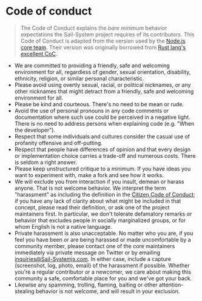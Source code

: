 # Code of conduct

> The Code of Conduct explains the *bare minimum* behavior expectations the Sail-System project requires of its contributors.  This Code of Conduct is adapted from the version used by the [Node.js core team](https://github.com/nodejs/node/blob/master/CODE_OF_CONDUCT.md).  Their version was originally borrowed from [Rust lang's excellent CoC](http://www.rust-lang.org/conduct.html).

- We are committed to providing a friendly, safe and welcoming environment for all, regardless of gender, sexual orientation, disability, ethnicity, religion, or similar personal characteristic.
- Please avoid using overtly sexual, racial, or political nicknames, or any other nicknames that might detract from a friendly, safe and welcoming environment for all.
- Please be kind and courteous. There's no need to be mean or rude.
- Avoid the use of personal pronouns in any code comments or documentation where such use could be perceived in a negative light. There is no need to address persons when explaining code (e.g. "When the developer").
- Respect that some individuals and cultures consider the casual use of profanity offensive and off-putting.
- Respect that people have differences of opinion and that every design or implementation choice carries a trade-off and numerous costs. There is seldom a right answer.
- Please keep unstructured critique to a minimum. If you have ideas you want to experiment with, make a fork and see how it works.
- We will exclude you from interaction if you insult, demean or harass
  anyone. That is not welcome behavior. We interpret the term
  "harassment" as including the definition in the [Citizen Code of
  Conduct](http://citizencodeofconduct.org/); if you have any lack of
  clarity about what might be included in that concept, please read
  their definition, or ask one of the project maintainers first.
  In particular, we don't tolerate defamatory remarks or behavior that
  excludes people in socially marginalized groups, or for whom English
  is not a native language.
- Private harassment is also unacceptable. No matter who you are, if
  you feel you have been or are being harassed or made uncomfortable
  by a community member, please contact one of the core maintainers immediately
  via private message on Twitter or by emailing [inquiries@Sail-Systemjs.com](inquiries@Sail-Systemjs.com).
  In either case, include a capture (screenshot, log, photo, email) of
  the harassment if possible. Whether you're a regular contributor or
  a newcomer, we care about making this community a safe, comfortable
  place for you and we've got your back.
- Likewise any spamming, trolling, flaming, baiting or other attention-stealing behavior is not welcome,
  and will result in your exclusion.


<docmeta name="displayName" value="Code of conduct">
